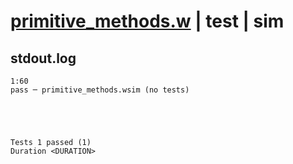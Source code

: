 # [primitive_methods.w](../../../../../examples/tests/valid/primitive_methods.w) | test | sim

## stdout.log
```log
1:60
pass ─ primitive_methods.wsim (no tests)
 




Tests 1 passed (1) 
Duration <DURATION>

```

